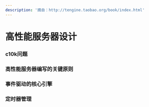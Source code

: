 ```yaml
---
description: '摘自：http://tengine.taobao.org/book/index.html'
---
```


# 高性能服务器设计

### c10k问题

### 高性能服务器编写的关键原则

### 事件驱动的核心引擎

### 定时器管理

